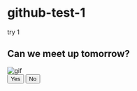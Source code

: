 # github-test-1
try 1
<!DOCTYPE html>
<html lang="en">
<head>
    <meta charset="UTF-8">
    <meta name="viewport" content="width=device-width, initial-scale=1.0">
    <title>message for you</title>
    <link rel="stylesheet" href="style.css"/>
</head>
<body>
    <div class="wrapper">
        <h2 class="question">Can we meet up tomorrow?</h2>
        <img class="gif" alt="gif" src="https://media.giphy.com/media/c76IJLufpNwSULPk77/giphy.gif"/>
        <div class="btn-group">
            <button class="maybe-btn">Yes</button>
            <button class="yes-btn">No</button>
        </div>
    </div>
    <script src="script.js"></script>
</body>
</html>
